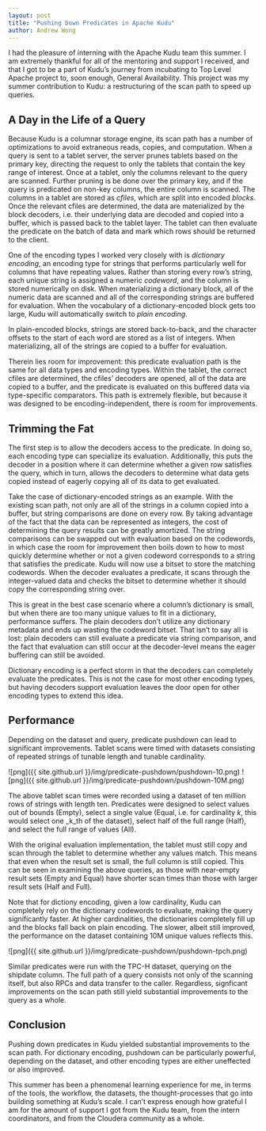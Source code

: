 ```yaml
---
layout: post
title: "Pushing Down Predicates in Apache Kudu"
author: Andrew Wong
---
```


I had the pleasure of interning with the Apache Kudu team this summer. I am
extremely thankful for all of the mentoring and support I received, and that I
got to be a part of Kudu’s journey from incubating to Top Level Apache project
to, soon enough, General Availability. This project was my summer contribution
to Kudu: a restructuring of the scan path to speed up queries.

<!--more-->

## A Day in the Life of a Query
Because Kudu is a columnar storage engine, its scan path has a number of
optimizations to avoid extraneous reads, copies, and computation. When a query
is sent to a tablet server, the server prunes tablets based on the
primary key, directing the request to only the tablets that contain the key
range of interest. Once at a tablet, only the columns relevant to the query are
scanned. Further pruning is be done over the primary key, and if the query is
predicated on non-key columns, the entire column is scanned. The columns in a
tablet are stored as _cfiles_, which are split into encoded _blocks_. Once the
relevant cfiles are determined, the data are materialized by the block
decoders, i.e. their underlying data are decoded and copied into a buffer,
which is passed back to the tablet layer. The tablet can then evaluate the
predicate on the batch of data and mark which rows should be returned to the
client.

One of the encoding types I worked very closely with is _dictionary encoding_,
an encoding type for strings that performs particularly well for columns that
have repeating values. Rather than storing every row’s string, each unique
string is assigned a numeric _codeword_, and the column is stored numerically
on disk. When materializing a dictionary block, all of the numeric data are
scanned and all of the corresponding strings are buffered for evaluation. When
the vocabulary of a dictionary-encoded block gets too large, Kudu will
automatically switch to _plain encoding_.

In plain-encoded blocks, strings are stored back-to-back, and the character
offsets to the start of each word are stored as a list of integers. When
materializing, all of the strings are copied to a buffer for evaluation.

Therein lies room for improvement: this predicate evaluation path is the same
for all data types and encoding types. Within the tablet, the correct cfiles
are determined, the cfiles’ decoders are opened, all of the data are copied to
a buffer, and the predicate is evaluated on this buffered data via
type-specific comparators. This path is extremely flexible, but because it was
designed to be encoding-independent, there is room for improvements.

## Trimming the Fat
The first step is to allow the decoders access to the predicate. In doing so,
each encoding type can specialize its evaluation. Additionally, this puts the
decoder in a position where it can determine whether a given row satisfies the
query, which in turn, allows the decoders to determine what data gets copied
instead of eagerly copying all of its data to get evaluated.

Take the case of dictionary-encoded strings as an example. With the existing
scan path, not only are all of the strings in a column copied into a buffer,
but string comparisons are done on every row. By taking advantage of the fact
that the data can be represented as integers, the cost of determining the query
results can be greatly amortized. The string comparisons can be swapped out
with evaluation based on the codewords, in which case the room for improvement
then boils down to how to most quickly determine whether or not a given
codeword corresponds to a string that satisfies the predicate. Kudu will now
use a bitset to store the matching codewords. When the decoder evaluates a
predicate, it scans through the integer-valued data and checks the bitset to
determine whether it should copy the corresponding string over.

This is great in the best case scenario where a column’s dictionary is small,
but when there are too many unique values to fit in a dictionary, performance
suffers. The plain decoders don’t utilize any dictionary metadata and ends up
wasting the codeword bitset. That isn’t to say all is lost: plain decoders can
still evaluate a predicate via string comparison, and the fact that evaluation
can still occur at the decoder-level means the eager buffering can still be
avoided.

Dictionary encoding is a perfect storm in that the decoders can completely
evaluate the predicates. This is not the case for most other encoding types,
but having decoders support evaluation leaves the door open for other encoding
types to extend this idea.

## Performance
Depending on the dataset and query, predicate pushdown can lead to significant
improvements. Tablet scans were timed with datasets consisting of repeated
strings of tunable length and tunable cardinality. 

![png]({{ site.github.url }}/img/predicate-pushdown/pushdown-10.png)
![png]({{ site.github.url }}/img/predicate-pushdown/pushdown-10M.png)

The above tablet scan times were recorded using a dataset of ten million rows of
strings with length ten. Predicates were designed to select values out of bounds
(Empty), select a single value (Equal, i.e. for cardinality _k_, this would
select one _k_th of the dataset), select half of the full range (Half), and
select the full range of values (All).

With the original evaluation implementation, the tablet must still copy and scan
through the tablet to determine whether any values match. This means that even
when the result set is small, the full column is still copied. This can be seen
in examining the above queries, as those with near-empty result sets (Empty and
Equal) have shorter scan times than those with larger result sets (Half and
Full).

Note that for dictiony encoding, given a low cardinality, Kudu can completely
rely on the dictionary codewords to evaluate, making the query significantly
faster. At higher cardinalities, the dictionaries completely fill up and the
blocks fall back on plain encoding. The slower, albeit still improved, the
performance on the dataset containing 10M unique values reflects this.

![png]({{ site.github.url }}/img/predicate-pushdown/pushdown-tpch.png)

Similar predicates were run with the TPC-H dataset, querying on the shipdate
column. The full path of a query consists not only of the scanning itself, but
also RPCs and data transfer to the caller. Regardless, signficant improvements
on the scan path still yield substantial improvements to the query as a whole.

## Conclusion
Pushing down predicates in Kudu yielded substantial improvements to the scan
path. For dictionary encoding, pushdown can be particularly powerful, depending
on the dataset, and other encoding types are either uneffected or also improved.

This summer has been a phenomenal learning experience for me, in terms of the
tools, the workflow, the datasets, the thought-processes that go into building
something at Kudu’s scale. I can’t express enough how grateful I am for the
amount of support I got from the Kudu team, from the intern coordinators, and
from the Cloudera community as a whole.
